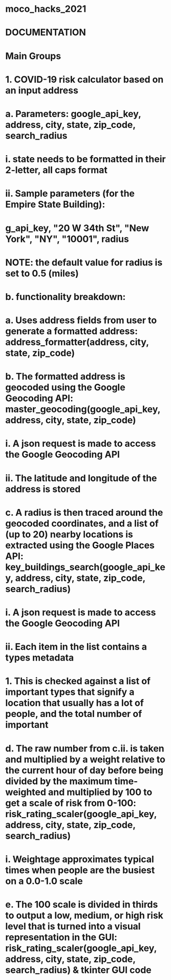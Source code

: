 # moco_hacks_2021
#
# DOCUMENTATION
#
# Main Groups
# 1. COVID-19 risk calculator based on an input address
#   a. Parameters: google_api_key, address, city, state, zip_code, search_radius
#       i. state needs to be formatted in their 2-letter, all caps format
#       ii. Sample parameters (for the Empire State Building):
#           g_api_key, "20 W 34th St", "New York", "NY", "10001", radius
#           NOTE: the default value for radius is set to 0.5 (miles)
#   b. functionality breakdown:
#       a. Uses address fields from user to generate a formatted address: address_formatter(address, city, state, zip_code)
#       b. The formatted address is geocoded using the Google Geocoding API: master_geocoding(google_api_key, address, city, state, zip_code)
#           i. A json request is made to access the Google Geocoding API
#           ii. The latitude and longitude of the address is stored
#       c. A radius is then traced around the geocoded coordinates, and a list of (up to 20) nearby locations is extracted using the Google Places API: key_buildings_search(google_api_key, address, city, state, zip_code, search_radius)
#           i. A json request is made to access the Google Geocoding API
#           ii. Each item in the list contains a types metadata
#               1. This is checked against a list of important types that signify a location that usually has a lot of people, and the total number of important 
#       d. The raw number from c.ii. is taken and multiplied by a weight relative to the current hour of day before being divided by the maximum time-weighted and multiplied by 100 to get a scale of risk from 0-100: risk_rating_scaler(google_api_key, address, city, state, zip_code, search_radius)
#           i. Weightage approximates typical times when people are the busiest on a  0.0-1.0 scale
#       e. The 100 scale is divided in thirds to output a low, medium, or high risk level that is turned into a visual representation in the GUI: risk_rating_scaler(google_api_key, address, city, state, zip_code, search_radius) & tkinter GUI code
